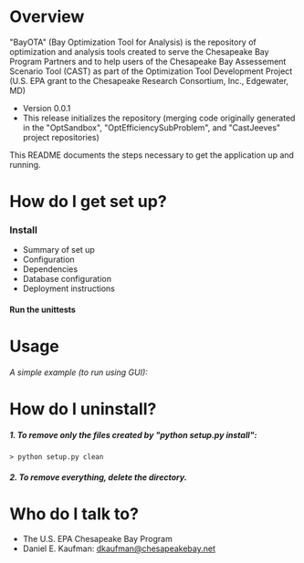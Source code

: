 # Overview

"BayOTA" (Bay Optimization Tool for Analysis)
is the repository of optimization and analysis tools
created to serve the Chesapeake Bay Program Partners
and to help users of the Chesapeake Bay Assessement Scenario Tool (CAST)
as part of the Optimization Tool Development Project
(U.S. EPA grant to the Chesapeake Research Consortium, Inc., Edgewater, MD)

* Version 0.0.1
* This release initializes the repository
    (merging code originally generated in the "OptSandbox",
     "OptEfficiencySubProblem", and "CastJeeves" project repositories)

This README documents the steps necessary to get the
application up and running.

# How do I get set up?

### Install

* Summary of set up
* Configuration
* Dependencies
* Database configuration
* Deployment instructions

#### Run the unittests

# Usage

###### A simple example (to run using GUI):

# How do I uninstall?

##### 1. To remove only the files created by "python setup.py install":

    > python setup.py clean

##### 2. To remove everything, delete the directory.

# Who do I talk to? ###

* The U.S. EPA Chesapeake Bay Program
* Daniel E. Kaufman: dkaufman@chesapeakebay.net